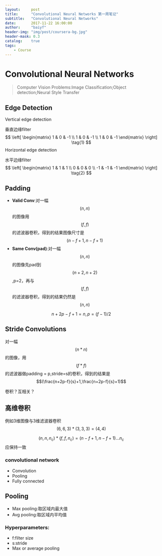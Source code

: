 ```yaml
---
layout:     post
title:      "Convolutional Neural Networks 第一周笔记"
subtitle:   "Convolutional Neural Networks"
date:       2017-11-22 16:00:00
author:     "baiyf"
header-img: "img/post/coursera-bg.jpg"
header-mask: 0.3
catalog:    true
tags:
    - Course
---
```


# Convolutional Neural Networks

> Computer Vision Problems:Image Classification;Object detection;Neural Style Transfer

## Edge Detection

Vertical edge detection

垂直边缘filter
$$
\left[
\begin{matrix}
   1 & 0 & -1 \\
   1 & 0 & -1 \\
   1 & 0 & -1
  \end{matrix} 
  \right] \tag{1}
$$
Horizontal edge detection

水平边缘filter
$$
\left[
\begin{matrix}
    1 &  1 &  1 \\
    0 &  0 &  0 \\
   -1 & -1 & -1
  \end{matrix} 
  \right] \tag{2}
$$

## Padding

* **Valid Conv**:对一幅$$(n,n)$$的图像用$$(f,f)$$的滤波器卷积，得到的结果图像尺寸是$$(n-f+1,n-f+1)$$
* **Same Conv(pad)**:对一幅$$(n,n)$$的图像先pad到$$(n+2,n+2)$$,p=2，再与$$(f,f)$$的滤波器卷积，得到的结果仍然是$$(n,n)$$

$$n+2p-f+1=n, p=(f-1)/2$$

## Stride Convolutions

对一幅$$(n*n)$$的图像，用$$(f*f)$$的滤波器做padding = p,stride=s的卷积，得到的结果是
$$(\frac{n+2p-f}{s}+1,\frac{n+2p-f}{s}+1)$$

卷积？互相关？

## 高维卷积

例如3维图像与3维滤波器卷积$$(6,6,3)*(3,3,3) = (4,4)$$

$$(n,n,n_c) * (f,f,n_c) = (n-f+1,n-f+1)...n_c​$$应保持一致

### convolutional network

* Convolution
* Pooling
* Fully connected

## Pooling

* Max pooling:取区域内最大值
* Avg pooling:取区域内平均值

### Hyperparameters:

* f:filter size
* s:stride
* Max or average pooling